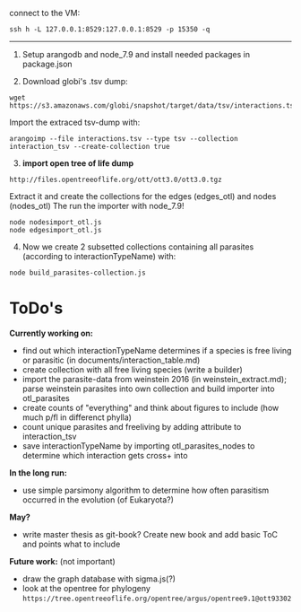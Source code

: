 connect to the VM:
```
ssh h -L 127.0.0.1:8529:127.0.0.1:8529 -p 15350 -q
```
---
1. Setup arangodb and node_7.9 and install needed packages in package.json

2. Download globi's .tsv dump:
```
wget https://s3.amazonaws.com/globi/snapshot/target/data/tsv/interactions.tsv.gz
```

Import the extraced tsv-dump with:
```
arangoimp --file interactions.tsv --type tsv --collection interaction_tsv --create-collection true
```

3. **import open tree of life dump**

```
http://files.opentreeoflife.org/ott/ott3.0/ott3.0.tgz
```
Extract it and create the collections for the edges (edges_otl) and nodes (nodes_otl)
The run the importer with node_7.9!
```
node nodesimport_otl.js
node edgesimport_otl.js
```

4. Now we create 2 subsetted collections containing all parasites (according to interactionTypeName) with:
```
node build_parasites-collection.js
```

# ToDo's

**Currently working on:**
- find out which interactionTypeName determines if a species is free living or parasitic (in documents/interaction_table.md)
- create collection with all free living species (write a builder)
- import the parasite-data from weinstein 2016 (in weinstein_extract.md); parse weinstein parasites into own collection and build importer into otl_parasites
- create counts of "everything" and think about figures to include (how much p/fl in differenct phylla)
- count unique parasites and freeliving by adding attribute to interaction_tsv
- save interactionTypeName by importing otl_parasites_nodes to determine which interaction gets cross+ into

**In the long run:**
- use simple parsimony algorithm to determine how often parasitism occurred in the evolution (of Eukaryota?)

**May?**
- write master thesis as git-book? Create new book and add basic ToC and points what to include

**Future work:** (not important)
- draw the graph database with sigma.js(?)
- look at the opentree for phylogeny `https://tree.opentreeoflife.org/opentree/argus/opentree9.1@ott93302`